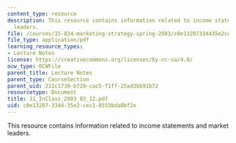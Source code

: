 ```yaml
---
content_type: resource
description: This resource contains information related to income statements and market
  leaders.
file: /courses/15-834-marketing-strategy-spring-2003/c0e13287334435e2cec18553bda0bf2e_11_InClass_2003_03_12.pdf
file_type: application/pdf
learning_resource_types:
- Lecture Notes
license: https://creativecommons.org/licenses/by-nc-sa/4.0/
ocw_type: OCWFile
parent_title: Lecture Notes
parent_type: CourseSection
parent_uid: 211c1739-b729-cac5-f1ff-25ad3bb91b72
resourcetype: Document
title: 11_InClass_2003_03_12.pdf
uid: c0e13287-3344-35e2-cec1-8553bda0bf2e
---
```

This resource contains information related to income statements and market leaders.